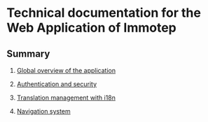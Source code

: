 # Technical documentation for the Web Application of Immotep

## Summary

1. [Global overview of the application](global-overview.md)

2. [Authentication and security](auth-and-security.md)

3. [Translation management with i18n](translation.md)

4. [Navigation system](navigation-system.md)
